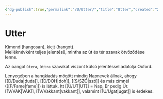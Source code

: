 ```yaml
---
{"dg-publish":true,"permalink":"/U/Utter/","title":"Utter","created":"2023-11-30T09:39","updated":"2025-08-03T19:13"}
---
```



# Utter

Kimond (hangosan), kiejt (hangot).  
Melléknévként teljes jelentésű, mintha az út és tér szavak ötvöződése lenne.  

Az óangol `ūtera`, `ūttra` szavakat viszont külső jelentéssel adatolja Oxford.   

Lényegében a hangkiadás mögött mindig Napnevek állnak, ahogy [[D/Duda\|duda]], [[D/DOH\|doh]], [[S/SZÓ\|szó]] és más címnél ([[F/Fame\|fame]]) is láttuk. Itt [[U/UT\|UT]] = Nap, Er pedig Úr.  
[[V/VAK\|VAK]], [[V/Vakkant\|vakkant]], valamint [[U/Ugat\|ugat]] is érdekes.  